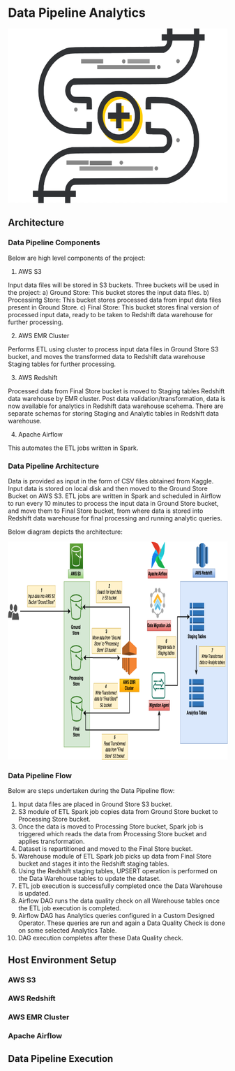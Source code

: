 # Data Pipeline Analytics
<a href=""><img src="images/Header.png" align="centre" height="400" width="700"></a>

## Architecture

### Data Pipeline Components

Below are high level components of the project:

1. AWS S3

Input data files will be stored in S3 buckets.
Three buckets will be used in the project:
a) Ground Store: This bucket stores the input data files.
b) Processintg Store: This bucket stores processed data from input data files present in Ground Store.
c) Final Store: This bucket stores final version of processed input data, ready to be taken to Redshift data warehouse for further processing.

2. AWS EMR Cluster

Performs ETL using cluster to process input data files in Ground Store S3 bucket, and moves the transformed data to Redshift data warehouse Staging tables for further processing.

3. AWS Redshift

Processed data from Final Store bucket is moved to Staging tables Redshift data warehouse by EMR cluster.
Post data validation/transformation, data is now available for analytics in Redshift data warehouse scehema.
There are separate schemas for storing Staging and Analytic tables in Redshift data warehouse.

4. Apache Airflow

This automates the ETL jobs written in Spark.

### Data Pipeline Architecture

Data is provided as input in the form of CSV files obtained from Kaggle. Input data is stored on local disk and then moved to the Ground Store Bucket on AWS S3. 
ETL jobs are written in Spark and scheduled in Airflow to run every 10 minutes to process the input data in Ground Store bucket, and move them to Final Store bucket, from where data is stored into Redshift data warehouse for final processing and running analytic queries.

Below diagram depicts the architecture:

<a href=""><img src="images/Architecture_1.png" align="centre" height="500" width="1200"></a>

### Data Pipeline Flow

Below are steps undertaken during the Data Pipeline flow:

1. Input data files are placed in Ground Store S3 bucket.
2. S3 module of ETL Spark job copies data from Ground Store bucket to Processing Store bucket.
3. Once the data is moved to Processing Store bucket, Spark job is triggered which reads the data from Processing Store bucket and applies transformation. 
4. Dataset is repartitioned and moved to the Final Store bucket.
5. Warehouse module of ETL Spark job picks up data from Final Store bucket and stages it into the Redshift staging tables.
6. Using the Redshift staging tables, UPSERT operation is performed on the Data Warehouse tables to update the dataset.
7. ETL job execution is successfully completed once the Data Warehouse is updated.
8. Airflow DAG runs the data quality check on all Warehouse tables once the ETL job execution is completed.
9. Airflow DAG has Analytics queries configured in a Custom Designed Operator. These queries are run and again a Data Quality Check is 
done on some selected Analytics Table.
10. DAG execution completes after these Data Quality check.

## Host Environment Setup

### AWS S3

### AWS Redshift

### AWS EMR Cluster

### Apache Airflow

## Data Pipeline Execution
